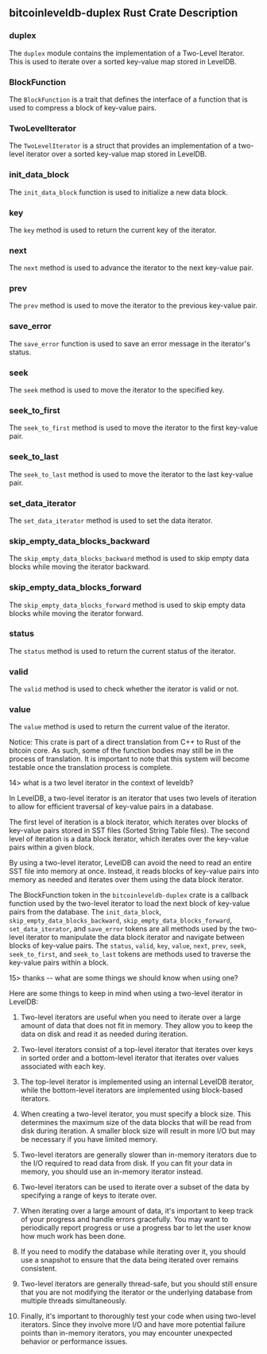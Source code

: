 ## bitcoinleveldb-duplex Rust Crate Description

### duplex

The `duplex` module contains the implementation of
a Two-Level Iterator. This is used to iterate over
a sorted key-value map stored in LevelDB.

### BlockFunction

The `BlockFunction` is a trait that defines the
interface of a function that is used to compress
a block of key-value pairs.

### TwoLevelIterator

The `TwoLevelIterator` is a struct that provides
an implementation of a two-level iterator over
a sorted key-value map stored in LevelDB.

### init_data_block

The `init_data_block` function is used to
initialize a new data block.

### key

The `key` method is used to return the current key
of the iterator.

### next

The `next` method is used to advance the iterator
to the next key-value pair.

### prev

The `prev` method is used to move the iterator to
the previous key-value pair.

### save_error

The `save_error` function is used to save an error
message in the iterator's status.

### seek

The `seek` method is used to move the iterator to
the specified key.

### seek_to_first

The `seek_to_first` method is used to move the
iterator to the first key-value pair.

### seek_to_last

The `seek_to_last` method is used to move the
iterator to the last key-value pair.

### set_data_iterator

The `set_data_iterator` method is used to set the
data iterator.

### skip_empty_data_blocks_backward

The `skip_empty_data_blocks_backward` method is
used to skip empty data blocks while moving the
iterator backward.

### skip_empty_data_blocks_forward

The `skip_empty_data_blocks_forward` method is
used to skip empty data blocks while moving the
iterator forward.

### status

The `status` method is used to return the current
status of the iterator.

### valid

The `valid` method is used to check whether the
iterator is valid or not.

### value

The `value` method is used to return the current
value of the iterator.

Notice: This crate is part of a direct translation
from C++ to Rust of the bitcoin core. As such,
some of the function bodies may still be in the
process of translation. It is important to note
that this system will become testable once the
translation process is complete.

14> what is a two level iterator in the context of
leveldb?

In LevelDB, a two-level iterator is an iterator
that uses two levels of iteration to allow for
efficient traversal of key-value pairs in
a database.

The first level of iteration is a block iterator,
which iterates over blocks of key-value pairs
stored in SST files (Sorted String Table
files). The second level of iteration is a data
block iterator, which iterates over the key-value
pairs within a given block.

By using a two-level iterator, LevelDB can avoid
the need to read an entire SST file into memory at
once. Instead, it reads blocks of key-value pairs
into memory as needed and iterates over them using
the data block iterator.

The BlockFunction token in the
`bitcoinleveldb-duplex` crate is a callback
function used by the two-level iterator to load
the next block of key-value pairs from the
database. The `init_data_block`,
`skip_empty_data_blocks_backward`,
`skip_empty_data_blocks_forward`,
`set_data_iterator`, and `save_error` tokens are
all methods used by the two-level iterator to
manipulate the data block iterator and navigate
between blocks of key-value pairs. The `status`,
`valid`, `key`, `value`, `next`, `prev`, `seek`,
`seek_to_first`, and `seek_to_last` tokens are
methods used to traverse the key-value pairs
within a block.

15> thanks  -- what are some things we should know
when using one?

Here are some things to keep in mind when using
a two-level iterator in LevelDB:

1. Two-level iterators are useful when you need to
   iterate over a large amount of data that does
   not fit in memory. They allow you to keep the
   data on disk and read it as needed during
   iteration.

2. Two-level iterators consist of a top-level
   iterator that iterates over keys in sorted
   order and a bottom-level iterator that iterates
   over values associated with each key.

3. The top-level iterator is implemented using an
   internal LevelDB iterator, while the
   bottom-level iterators are implemented using
   block-based iterators.

4. When creating a two-level iterator, you must
   specify a block size. This determines the
   maximum size of the data blocks that will be
   read from disk during iteration. A smaller
   block size will result in more I/O but may be
   necessary if you have limited memory.

5. Two-level iterators are generally slower than
   in-memory iterators due to the I/O required to
   read data from disk. If you can fit your data
   in memory, you should use an in-memory iterator
   instead.

6. Two-level iterators can be used to iterate over
   a subset of the data by specifying a range of
   keys to iterate over.

7. When iterating over a large amount of data,
   it's important to keep track of your progress
   and handle errors gracefully. You may want to
   periodically report progress or use a progress
   bar to let the user know how much work has been
   done.

8. If you need to modify the database while
   iterating over it, you should use a snapshot to
   ensure that the data being iterated over
   remains consistent.

9. Two-level iterators are generally thread-safe,
   but you should still ensure that you are not
   modifying the iterator or the underlying
   database from multiple threads simultaneously.

10. Finally, it's important to thoroughly test
    your code when using two-level
    iterators. Since they involve more I/O and
    have more potential failure points than
    in-memory iterators, you may encounter
    unexpected behavior or performance issues.
